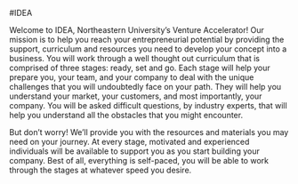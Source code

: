 #IDEA

Welcome to IDEA, Northeastern University’s Venture Accelerator! Our mission is to help you reach your entrepreneurial potential by providing the support, curriculum and resources you need to develop your concept into a business. You will work through a well thought out curriculum that is comprised of three stages: ready, set and go. Each stage will help your prepare you, your team, and your company to deal with the unique challenges that you will undoubtedly face on your path. They will help you understand your market, your customers, and most importantly, your company. You will be asked difficult questions, by industry experts, that will help you understand all the obstacles that you might encounter.

But don’t worry! We’ll provide you with the resources and materials you may need on your journey. At every stage, motivated and experienced individuals will be available to support you as you start building your company. Best of all, everything is self-paced, you will be able to work through the stages at whatever speed you desire.